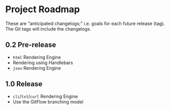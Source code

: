 # Project Roadmap
These are "anticipated changelogs;" i.e. goals for each future release (tag). The Git tags will include the changelogs.
## 0.2 Pre-release
* `html` Rendering Engine
* Rendering using Handlebars
* `json` Rendering Engine
## 1.0 Release
* `cli`/`txt`/`curl` Rendering Engine
* Use the GitFlow branching model